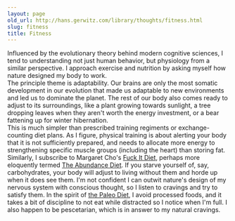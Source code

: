 ```yaml
---
layout: page
old_url: http://hans.gerwitz.com/library/thoughts/fitness.html
slug: fitness
title: Fitness
---
```


Influenced by the evolutionary theory behind modern cognitive sciences, I tend to understanding not just human behavior, but physiology from a similar perspective.  I approach exercise and nutrition by asking myself how nature designed my body to work.  
The principle theme is adaptability.  Our brains are only the most somatic development in our evolution that made us adaptable to new environments and led us to dominate the planet.  The rest of our body also comes ready to adjust to its surroundings, like a plant growing towards sunlight, a tree dropping leaves when they aren't worth the energy investment, or a bear fattening up for winter hibernation.  
This is much simpler than prescribed training regiments or exchange-counting diet plans.  As I figure, physical training is about alerting your body that it is not sufficiently prepared, and needs to allocate more energy to strengthening specific muscle groups (including the heart) than storing fat.  
Similarly, I subscribe to Margaret Cho's [Fuck It Diet][1], perhaps more eloquently termed [The Abundance Diet][2].  If you starve yourself of, say, carbohydrates, your body will adjust to living without them and horde up when it does see them.  I'm not confident I can outwit nature's design of my nervous system with conscious thought, so I listen to cravings and try to satisfy them.  In the spirit of [the Paleo Diet][3], I avoid processed foods, and it takes a bit of discipline to not eat while distracted so I notice when I'm full.  I also happen to be pescetarian, which is in answer to my natural cravings. 

   [1]: http://www.margaretcho.net/blog/fuckitdiet.htm
   [2]: http://healingwordspress.com/archives/2003_12_02.html#000265
   [3]: http://www.thepaleodiet.com/

